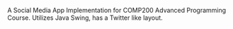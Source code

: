 A Social Media App Implementation for COMP200 Advanced Programming Course. Utilizes Java Swing, has a Twitter like layout.
